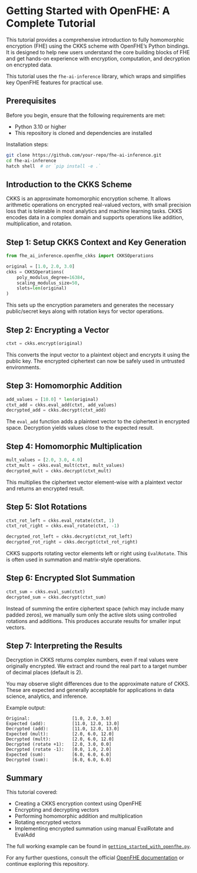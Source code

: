 # Getting Started with OpenFHE: A Complete Tutorial

This tutorial provides a comprehensive introduction to fully homomorphic encryption (FHE) using the CKKS scheme with OpenFHE’s Python bindings. It is designed to help new users understand the core building blocks of FHE and get hands-on experience with encryption, computation, and decryption on encrypted data.

This tutorial uses the `fhe-ai-inference` library, which wraps and simplifies key OpenFHE features for practical use.

## Prerequisites

Before you begin, ensure that the following requirements are met:

- Python 3.10 or higher
- This repository is cloned and dependencies are installed

Installation steps:

```bash
git clone https://github.com/your-repo/fhe-ai-inference.git
cd fhe-ai-inference
hatch shell  # or `pip install -e .`
```

## Introduction to the CKKS Scheme

CKKS is an approximate homomorphic encryption scheme. It allows arithmetic operations on encrypted real-valued vectors, with small precision loss that is tolerable in most analytics and machine learning tasks. CKKS encodes data in a complex domain and supports operations like addition, multiplication, and rotation.

## Step 1: Setup CKKS Context and Key Generation

```python
from fhe_ai_inference.openfhe_ckks import CKKSOperations

original = [1.0, 2.0, 3.0]
ckks = CKKSOperations(
    poly_modulus_degree=16384,
    scaling_modulus_size=50,
    slots=len(original)
)
```

This sets up the encryption parameters and generates the necessary public/secret keys along with rotation keys for vector operations.

## Step 2: Encrypting a Vector

```python
ctxt = ckks.encrypt(original)
```

This converts the input vector to a plaintext object and encrypts it using the public key. The encrypted ciphertext can now be safely used in untrusted environments.

## Step 3: Homomorphic Addition

```python
add_values = [10.0] * len(original)
ctxt_add = ckks.eval_add(ctxt, add_values)
decrypted_add = ckks.decrypt(ctxt_add)
```

The `eval_add` function adds a plaintext vector to the ciphertext in encrypted space. Decryption yields values close to the expected result.

## Step 4: Homomorphic Multiplication

```python
mult_values = [2.0, 3.0, 4.0]
ctxt_mult = ckks.eval_mult(ctxt, mult_values)
decrypted_mult = ckks.decrypt(ctxt_mult)
```

This multiplies the ciphertext vector element-wise with a plaintext vector and returns an encrypted result.

## Step 5: Slot Rotations

```python
ctxt_rot_left = ckks.eval_rotate(ctxt, 1)
ctxt_rot_right = ckks.eval_rotate(ctxt, -1)

decrypted_rot_left = ckks.decrypt(ctxt_rot_left)
decrypted_rot_right = ckks.decrypt(ctxt_rot_right)
```

CKKS supports rotating vector elements left or right using `EvalRotate`. This is often used in summation and matrix-style operations.

## Step 6: Encrypted Slot Summation

```python
ctxt_sum = ckks.eval_sum(ctxt)
decrypted_sum = ckks.decrypt(ctxt_sum)
```

Instead of summing the entire ciphertext space (which may include many padded zeros), we manually sum only the active slots using controlled rotations and additions. This produces accurate results for smaller input vectors.

## Step 7: Interpreting the Results

Decryption in CKKS returns complex numbers, even if real values were originally encrypted. We extract and round the real part to a target number of decimal places (default is 2). 

You may observe slight differences due to the approximate nature of CKKS. These are expected and generally acceptable for applications in data science, analytics, and inference.

Example output:

```
Original:                [1.0, 2.0, 3.0]
Expected (add):          [11.0, 12.0, 13.0]
Decrypted (add):         [11.0, 12.0, 13.0]
Expected (mult):         [2.0, 6.0, 12.0]
Decrypted (mult):        [2.0, 6.0, 12.0]
Decrypted (rotate +1):   [2.0, 3.0, 0.0]
Decrypted (rotate -1):   [0.0, 1.0, 2.0]
Expected (sum):          [6.0, 6.0, 6.0]
Decrypted (sum):         [6.0, 6.0, 6.0]
```

## Summary

This tutorial covered:

- Creating a CKKS encryption context using OpenFHE
- Encrypting and decrypting vectors
- Performing homomorphic addition and multiplication
- Rotating encrypted vectors
- Implementing encrypted summation using manual EvalRotate and EvalAdd

The full working example can be found in [`getting_started_with_openfhe.py`](./getting_started_with_openfhe.py).

For any further questions, consult the official [OpenFHE documentation](https://openfhe-development.readthedocs.io/en/latest/) or continue exploring this repository.